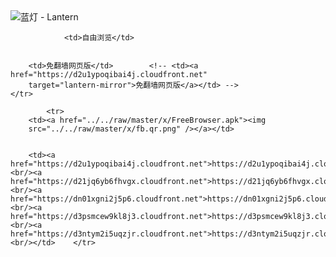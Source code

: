 

<img src="../../raw/master/x/8e0a2b81.c82003be.LanternYellow2.png" alt="蓝灯 - Lantern"/>
<table>
    <tr>
                
                <td>自由浏览</td>
        
        
        <td>免翻墙网页版</td>        <!-- <td><a href="https://d2u1ypoqibai4j.cloudfront.net"
        target="lantern-mirror">免翻墙网页版</a></td> -->
    </tr>
    
            <tr>
        <td><a href="../../raw/master/x/FreeBrowser.apk"><img
        src="../../raw/master/x/fb.qr.png" /></a></td>

        
        <td><a href="https://d2u1ypoqibai4j.cloudfront.net">https://d2u1ypoqibai4j.cloudfront.net</a><br/><a href="https://d21jq6yb6fhvgx.cloudfront.net">https://d21jq6yb6fhvgx.cloudfront.net</a><br/><a href="https://dn01xgni2j5p6.cloudfront.net">https://dn01xgni2j5p6.cloudfront.net</a><br/><a href="https://d3psmcew9kl8j3.cloudfront.net">https://d3psmcew9kl8j3.cloudfront.net</a><br/><a href="https://d3ntym2i5uqzjr.cloudfront.net">https://d3ntym2i5uqzjr.cloudfront.net</a><br/></td>    </tr>
</table>
